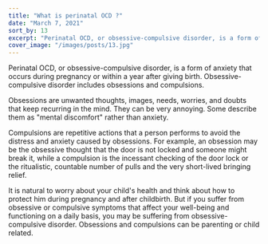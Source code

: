 ```yaml
---
title: "What is perinatal OCD ?"
date: "March 7, 2021"
sort_by: 13
excerpt: "Perinatal OCD, or obsessive-compulsive disorder, is a form of anxiety that occurs during pregnancy or within a year after giving birth"
cover_image: "/images/posts/13.jpg"
---
```


Perinatal OCD, or obsessive-compulsive disorder, is a form of anxiety that occurs during pregnancy or within a year after giving birth. Obsessive-compulsive disorder includes obsessions and compulsions.

Obsessions are unwanted thoughts, images, needs, worries, and doubts that keep recurring in the mind. They can be very annoying. Some describe them as "mental discomfort" rather than anxiety.

Compulsions are repetitive actions that a person performs to avoid the distress and anxiety caused by obsessions. For example, an obsession may be the obsessive thought that the door is not locked and someone might break it, while a compulsion is the incessant checking of the door lock or the ritualistic, countable number of pulls and the very short-lived bringing relief.

It is natural to worry about your child's health and think about how to protect him during pregnancy and after childbirth. But if you suffer from obsessive or compulsive symptoms that affect your well-being and functioning on a daily basis, you may be suffering from obsessive-compulsive disorder. Obsessions and compulsions can be parenting or child related.

